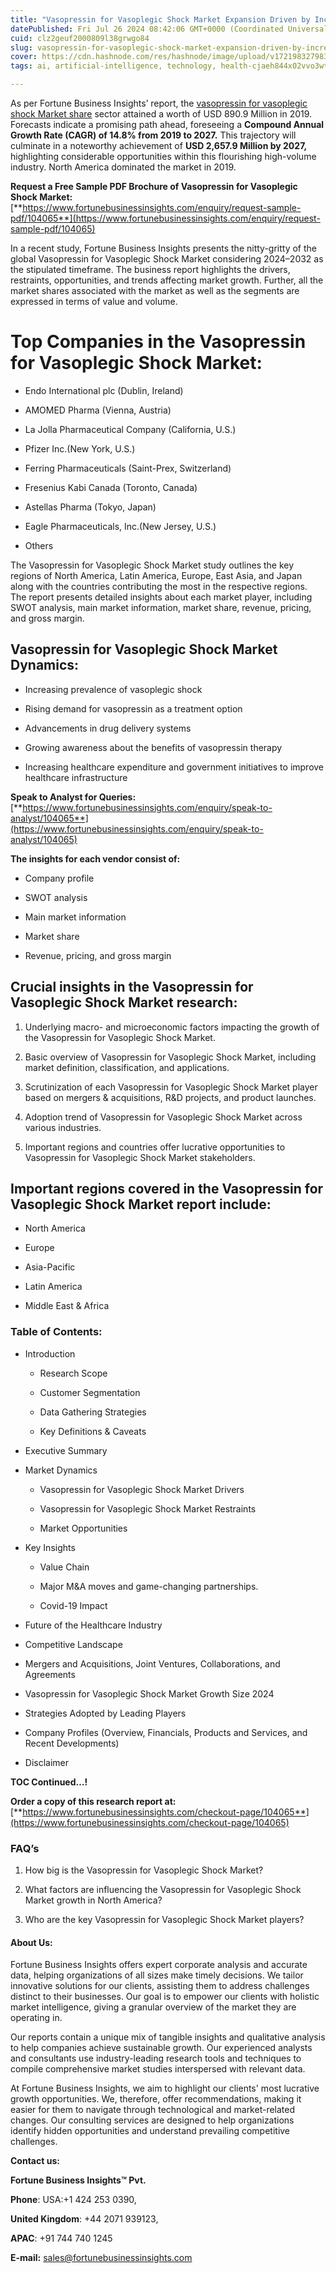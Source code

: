 ```yaml
---
title: "Vasopressin for Vasoplegic Shock Market Expansion Driven by Increasing Cardiovascular Treatments"
datePublished: Fri Jul 26 2024 08:42:06 GMT+0000 (Coordinated Universal Time)
cuid: clz2geuf2000809l38grwgo84
slug: vasopressin-for-vasoplegic-shock-market-expansion-driven-by-increasing-cardiovascular-treatments
cover: https://cdn.hashnode.com/res/hashnode/image/upload/v1721983279838/61d5a433-f947-44d1-960e-d8a65d3ecc97.png
tags: ai, artificial-intelligence, technology, health-cjaeh844x02vvo3wtj5r2s75q, healthcare

---
```


As per Fortune Business Insights’ report, the [vasopressin for vasoplegic shock Market share](https://www.fortunebusinessinsights.com/vasopressin-for-vasoplegic-shock-market-104065) sector attained a worth of USD 890.9 Million in 2019. Forecasts indicate a promising path ahead, foreseeing a **Compound Annual Growth Rate (CAGR) of 14.8% from 2019 to 2027.** This trajectory will culminate in a noteworthy achievement of **USD 2,657.9 Million by 2027,** highlighting considerable opportunities within this flourishing high-volume industry. North America dominated the market in 2019.

**Request a Free Sample PDF Brochure of Vasopressin for Vasoplegic Shock Market:** [**https://www.fortunebusinessinsights.com/enquiry/request-sample-pdf/104065**](https://www.fortunebusinessinsights.com/enquiry/request-sample-pdf/104065)

In a recent study, Fortune Business Insights presents the nitty-gritty of the global Vasopressin for Vasoplegic Shock Market considering 2024–2032 as the stipulated timeframe. The business report highlights the drivers, restraints, opportunities, and trends affecting market growth. Further, all the market shares associated with the market as well as the segments are expressed in terms of value and volume.

# **Top Companies in the Vasopressin for Vasoplegic Shock Market:**

* Endo International plc (Dublin, Ireland)
    
* AMOMED Pharma (Vienna, Austria)
    
* La Jolla Pharmaceutical Company (California, U.S.)
    
* Pfizer Inc.(New York, U.S.)
    
* Ferring Pharmaceuticals (Saint-Prex, Switzerland)
    
* Fresenius Kabi Canada (Toronto, Canada)
    
* Astellas Pharma (Tokyo, Japan)
    
* Eagle Pharmaceuticals, Inc.(New Jersey, U.S.)
    
* Others
    

The Vasopressin for Vasoplegic Shock Market study outlines the key regions of North America, Latin America, Europe, East Asia, and Japan along with the countries contributing the most in the respective regions. The report presents detailed insights about each market player, including SWOT analysis, main market information, market share, revenue, pricing, and gross margin.

## Vasopressin for Vasoplegic Shock Market **Dynamics**:

* Increasing prevalence of vasoplegic shock
    
* Rising demand for vasopressin as a treatment option
    
* Advancements in drug delivery systems
    
* Growing awareness about the benefits of vasopressin therapy
    
* Increasing healthcare expenditure and government initiatives to improve healthcare infrastructure
    

**Speak to Analyst for Queries:** [**https://www.fortunebusinessinsights.com/enquiry/speak-to-analyst/104065**](https://www.fortunebusinessinsights.com/enquiry/speak-to-analyst/104065)

**The insights for each vendor consist of:**

* Company profile
    
* SWOT analysis
    
* Main market information
    
* Market share
    
* Revenue, pricing, and gross margin
    

## **Crucial insights in the Vasopressin for Vasoplegic Shock Market research:**

1. Underlying macro- and microeconomic factors impacting the growth of the Vasopressin for Vasoplegic Shock Market.
    
2. Basic overview of Vasopressin for Vasoplegic Shock Market, including market definition, classification, and applications.
    
3. Scrutinization of each Vasopressin for Vasoplegic Shock Market player based on mergers & acquisitions, R&D projects, and product launches.
    
4. Adoption trend of Vasopressin for Vasoplegic Shock Market across various industries.
    
5. Important regions and countries offer lucrative opportunities to Vasopressin for Vasoplegic Shock Market stakeholders.
    

## **Important regions covered in the Vasopressin for Vasoplegic Shock Market report include:**

* North America
    
* Europe
    
* Asia-Pacific
    
* Latin America
    
* Middle East & Africa
    

### **Table of Contents:**

* Introduction
    
    * Research Scope
        
    * Customer Segmentation
        
    * Data Gathering Strategies
        
    * Key Definitions & Caveats
        
* Executive Summary
    
* Market Dynamics
    
    * Vasopressin for Vasoplegic Shock Market Drivers
        
    * Vasopressin for Vasoplegic Shock Market Restraints
        
    * Market Opportunities
        
* Key Insights
    
    * Value Chain
        
    * Major M&A moves and game-changing partnerships.
        
    * Covid-19 Impact
        
* Future of the Healthcare Industry
    
* Competitive Landscape
    
* Mergers and Acquisitions, Joint Ventures, Collaborations, and Agreements
    
* Vasopressin for Vasoplegic Shock Market Growth Size 2024
    
* Strategies Adopted by Leading Players
    
* Company Profiles (Overview, Financials, Products and Services, and Recent Developments)
    
* Disclaimer
    

**TOC Continued…!**

**Order a copy of this research report at:** [**https://www.fortunebusinessinsights.com/checkout-page/104065**](https://www.fortunebusinessinsights.com/checkout-page/104065)

### **FAQ’s**

1. How big is the Vasopressin for Vasoplegic Shock Market?
    
2. What factors are influencing the Vasopressin for Vasoplegic Shock Market growth in North America?
    
3. Who are the key Vasopressin for Vasoplegic Shock Market players?
    

#### **About Us:**

Fortune Business Insights offers expert corporate analysis and accurate data, helping organizations of all sizes make timely decisions. We tailor innovative solutions for our clients, assisting them to address challenges distinct to their businesses. Our goal is to empower our clients with holistic market intelligence, giving a granular overview of the market they are operating in.

Our reports contain a unique mix of tangible insights and qualitative analysis to help companies achieve sustainable growth. Our experienced analysts and consultants use industry-leading research tools and techniques to compile comprehensive market studies interspersed with relevant data.

At Fortune Business Insights, we aim to highlight our clients' most lucrative growth opportunities. We, therefore, offer recommendations, making it easier for them to navigate through technological and market-related changes. Our consulting services are designed to help organizations identify hidden opportunities and understand prevailing competitive challenges.

**Contact us:**

**Fortune Business Insights™ Pvt.**

**Phone**: USA:+1 424 253 0390,

**United Kingdom**: +44 2071 939123,

**APAC**: +91 744 740 1245

**E-mail:** [sales@fortunebusinessinsights.com](mailto:sales@fortunebusinessinsights.com)